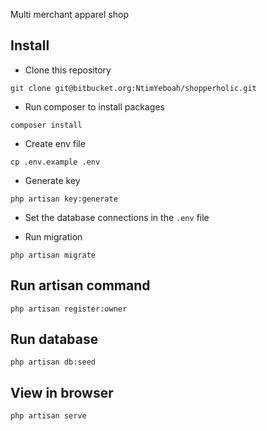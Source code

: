 Multi merchant apparel shop

## Install

- Clone this repository

`git clone git@bitbucket.org:NtimYeboah/shopperholic.git`

- Run composer to install packages

`composer install`

- Create env file

`cp .env.example .env`

- Generate key

`php artisan key:generate`

- Set the database connections in the `.env` file

- Run migration

`php artisan migrate`

## Run artisan command

`php artisan register:owner`

## Run database

`php artisan db:seed`

## View in browser

`php artisan serve`